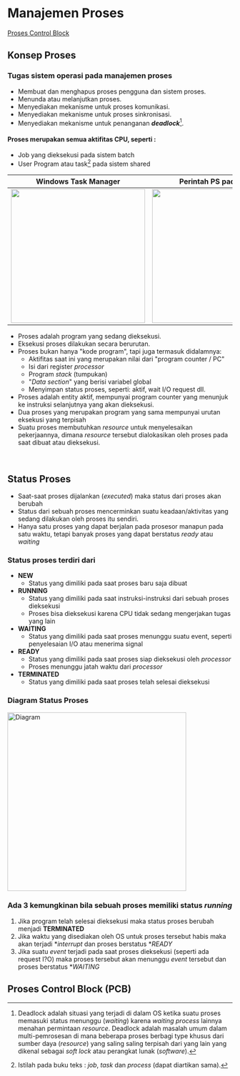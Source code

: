 # Manajemen Proses

[Proses Control Block](#proses-control-block)
## Konsep Proses

### Tugas sistem operasi pada manajemen proses

+ Membuat dan menghapus proses pengguna dan sistem proses.
+ Menunda atau melanjutkan proses.
+ Menyediakan mekanisme untuk proses komunikasi.
+ Menyediakan mekanisme untuk proses sinkronisasi.
+ Menyediakan mekanisme untuk penanganan ***deadlock***[^1].
[^1]: Deadlock adalah situasi yang terjadi di dalam OS ketika suatu proses memasuki status menunggu (*waiting*) karena *waiting process* lainnya menahan permintaan *resource*. Deadlock adalah masalah umum dalam multi-pemrosesan di mana beberapa proses berbagi type khusus dari sumber daya (*resource*) yang saling saling terpisah dari yang lain yang dikenal sebagai *soft lock* atau perangkat lunak (*software*).

#### Proses merupakan semua aktifitas CPU, seperti :
+ Job yang dieksekusi pada sistem batch
+ User Program atau task[^2] pada sistem shared
[^2]: Istilah pada buku teks : *job*, *task* dan *process* (dapat diartikan sama).

|Windows Task Manager|Perintah PS pada UNIX|
|---|---|
|<img src="https://external-content.duckduckgo.com/iu/?u=http%3A%2F%2Fgeektnt.com%2Fstatic%2F2012%2F01%2FWindows-Task-Manager.png&f=1&nofb=1" width=300>|<img src="https://external-content.duckduckgo.com/iu/?u=https%3A%2F%2F4.bp.blogspot.com%2F-t-NiNfw_c1U%2FVFjC-JQNUKI%2FAAAAAAAAAnI%2F8eHhNzayO4E%2Fs1600%2F22.png&f=1&nofb=1" width=300>|

+ Proses adalah program yang sedang dieksekusi.
+ Eksekusi proses dilakukan secara berurutan.
+ Proses bukan hanya "kode program", tapi juga termasuk didalamnya:
    + Aktifitas saat ini yang merupakan nilai dari "program counter / PC"
    + Isi dari register *processor*
    + Program *stack* (tumpukan)
    + "*Data section*" yang berisi variabel global
    + Menyimpan status proses, seperti: aktif, wait I/O request dll.
+ Proses adalah entity aktif, mempunyai program counter yang menunjuk ke instruksi selanjutnya yang akan dieksekusi.
+ Dua proses yang merupakan program yang sama mempunyai urutan eksekusi yang terpisah
+ Suatu proses membutuhkan *resource* untuk menyelesaikan pekerjaannya, dimana *resource* tersebut dialokasikan oleh proses pada saat dibuat atau dieksekusi.
<br>

## Status Proses
+ Saat-saat proses dijalankan (*executed*) maka status dari proses akan berubah
+ Status dari sebuah proses mencerminkan suatu keadaan/aktivitas yang sedang dilakukan oleh proses itu sendiri.
+ Hanya satu proses yang dapat berjalan pada prosesor manapun pada satu waktu, tetapi banyak proses yang dapat berstatus *ready* atau *waiting*

### Status proses terdiri dari 
+ **NEW**
    + Status yang dimiliki pada saat proses baru saja dibuat
+ **RUNNING**
    + Status yang dimiliki pada saat instruksi-instruksi dari sebuah proses dieksekusi
    + Proses bisa dieksekusi karena CPU tidak sedang mengerjakan tugas yang lain
+ **WAITING**
    + Status yang dimiliki pada saat proses menunggu suatu event, seperti penyelesaian I/O atau menerima signal
+ **READY**
    + Status yang dimiliki pada saat proses siap dieksekusi oleh *processor* 
    + Proses menunggu jatah waktu dari *processor*
+ **TERMINATED**
    + Status yang dimiliki pada saat proses telah selesai dieksekusi

### Diagram Status Proses
<img src="https://1.bp.blogspot.com/-sV-9zL4Xnog/X_VhHlpRkFI/AAAAAAAADAQ/JU7MH3CQHqcjk8j8q8qkqpBR65J542xDQCLcBGAsYHQ/w556-h224/Screenshot_29.png" width=400 alt="Diagram" alt="diagram Status Proses">

### Ada 3 kemungkinan bila sebuah proses memiliki status *running*

1. Jika program telah selesai dieksekusi maka status proses berubah menjadi **TERMINATED**
2. Jika waktu yang disediakan oleh OS untuk proses tersebut habis maka akan terjadi **interrupt* dan proses berstatus **READY*
3. Jika suatu *event* terjadi pada saat proses dieksekusi (seperti ada request I?O) maka proses tersebut akan menunggu *event* tersebut dan proses berstatus **WAITING*

## Proses Control Block (PCB)




